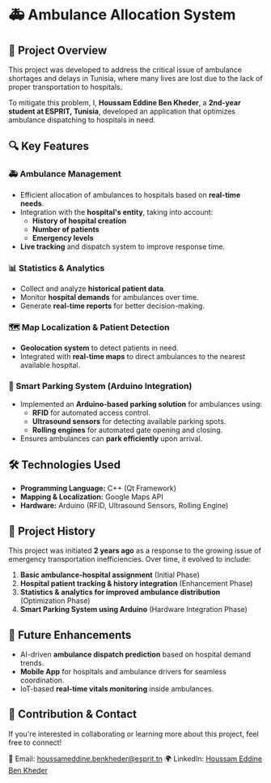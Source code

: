 # 🚑 Ambulance Allocation System

## 📌 Project Overview
This project was developed to address the critical issue of ambulance shortages and delays in Tunisia, where many lives are lost due to the lack of proper transportation to hospitals. 

To mitigate this problem, I, **Houssam Eddine Ben Kheder**, a **2nd-year student at ESPRIT, Tunisia**, developed an application that optimizes ambulance dispatching to hospitals in need.

## 🔍 Key Features
### 🚑 Ambulance Management
- Efficient allocation of ambulances to hospitals based on **real-time needs**.
- Integration with the **hospital's entity**, taking into account:
  - **History of hospital creation**
  - **Number of patients**
  - **Emergency levels**
- **Live tracking** and dispatch system to improve response time.

### 📊 Statistics & Analytics
- Collect and analyze **historical patient data**.
- Monitor **hospital demands** for ambulances over time.
- Generate **real-time reports** for better decision-making.

### 🗺️ Map Localization & Patient Detection
- **Geolocation system** to detect patients in need.
- Integrated with **real-time maps** to direct ambulances to the nearest available hospital.

### 🏥 Smart Parking System (Arduino Integration)
- Implemented an **Arduino-based parking solution** for ambulances using:
  - **RFID** for automated access control.
  - **Ultrasound sensors** for detecting available parking spots.
  - **Rolling engines** for automated gate opening and closing.
- Ensures ambulances can **park efficiently** upon arrival.

## 🛠️ Technologies Used
- **Programming Language:** C++ (Qt Framework)
- **Mapping & Localization:** Google Maps API
- **Hardware:** Arduino (RFID, Ultrasound Sensors, Rolling Engine)

## 📅 Project History
This project was initiated **2 years ago** as a response to the growing issue of emergency transportation inefficiencies. Over time, it evolved to include:
1. **Basic ambulance-hospital assignment** (Initial Phase)
2. **Hospital patient tracking & history integration** (Enhancement Phase)
3. **Statistics & analytics for improved ambulance distribution** (Optimization Phase)
4. **Smart Parking System using Arduino** (Hardware Integration Phase)

## 🚀 Future Enhancements
- AI-driven **ambulance dispatch prediction** based on hospital demand trends.
- **Mobile App** for hospitals and ambulance drivers for seamless coordination.
- IoT-based **real-time vitals monitoring** inside ambulances.

## 🤝 Contribution & Contact
If you're interested in collaborating or learning more about this project, feel free to connect!

📩 Email: houssameddine.benkheder@esprit.tn 
🌍 LinkedIn: [Houssam Eddine Ben Kheder](#)  
